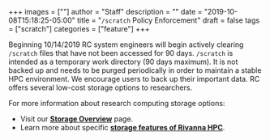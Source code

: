 +++
images = [""]
author = "Staff"
description = ""
date = "2019-10-08T15:18:25-05:00"
title = "`/scratch` Policy Enforcement"
draft = false
tags = ["scratch"]
categories = ["feature"]
+++


Beginning 10/14/2019 RC system engineers will begin actively clearing `/scratch` files that have not been accessed for 90 days. `/scratch` is intended as a temporary work directory (90 days maximum).
It is not backed up and needs to be purged periodically in order to maintain a stable HPC environment. We encourage users to back up their important data.
RC offers several low-cost storage options to researchers.

For more information about research computing storage options:

- Visit our [**Storage Overview**](/userinfo/storage/) page.
- Learn more about specific [**storage features of Rivanna HPC**](/userinfo/hpc/storage/).
